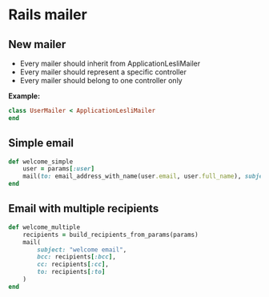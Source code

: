 # Rails mailer

## New mailer

- Every mailer should inherit from ApplicationLesliMailer
- Every mailer should represent a specific controller
- Every mailer should belong to one controller only

**Example:**

```ruby
class UserMailer < ApplicationLesliMailer
end
```

## Simple email

```ruby
def welcome_simple
    user = params[:user]
    mail(to: email_address_with_name(user.email, user.full_name), subject: "welcome email")
end
```

## Email with multiple recipients

```ruby
def welcome_multiple
    recipients = build_recipients_from_params(params)
    mail(
        subject: "welcome email",
        bcc: recipients[:bcc], 
        cc: recipients[:cc], 
        to: recipients[:to]
    )
end
```
